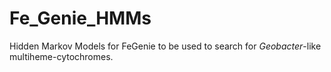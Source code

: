 # Fe_Genie_HMMs

Hidden Markov Models for FeGenie to be used to search for _Geobacter_-like multiheme-cytochromes.
